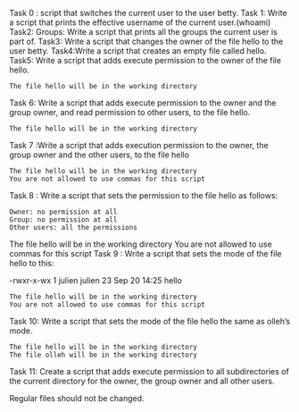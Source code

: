 Task 0 : script that switches the current user to the user betty.
Task 1: Write a script that prints the effective username of the current user.(whoami)
Task2:   Groups: Write a script that prints all the groups the current user is part of.
Task3: Write a script that changes the owner of the file hello to the user betty.
Task4:Write a script that creates an empty file called hello.
Task5: Write a script that adds execute permission to the owner of the file hello.

    The file hello will be in the working directory
Task 6: Write a script that adds execute permission to the owner and the group owner, and read permission to other users, to the file hello.

    The file hello will be in the working directory
Task 7 :Write a script that adds execution permission to the owner, the group owner and the other users, to the file hello

    The file hello will be in the working directory
    You are not allowed to use commas for this script
Task 8 : Write a script that sets the permission to the file hello as follows:

    Owner: no permission at all
    Group: no permission at all
    Other users: all the permissions

The file hello will be in the working directory You are not allowed to use commas for this script
Task 9 : Write a script that sets the mode of the file hello to this:

-rwxr-x-wx 1 julien julien 23 Sep 20 14:25 hello

    The file hello will be in the working directory
    You are not allowed to use commas for this script
Task 10: Write a script that sets the mode of the file hello the same as olleh’s mode.

    The file hello will be in the working directory
    The file olleh will be in the working directory

Task 11: Create a script that adds execute permission to all subdirectories of the current directory for the owner, the group owner and all other users.

Regular files should not be changed. 



